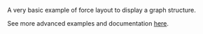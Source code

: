 A very basic example of force layout to display a graph structure.

See more advanced examples and documentation [here](https://github.com/mbostock/d3/wiki/Force-Layout).